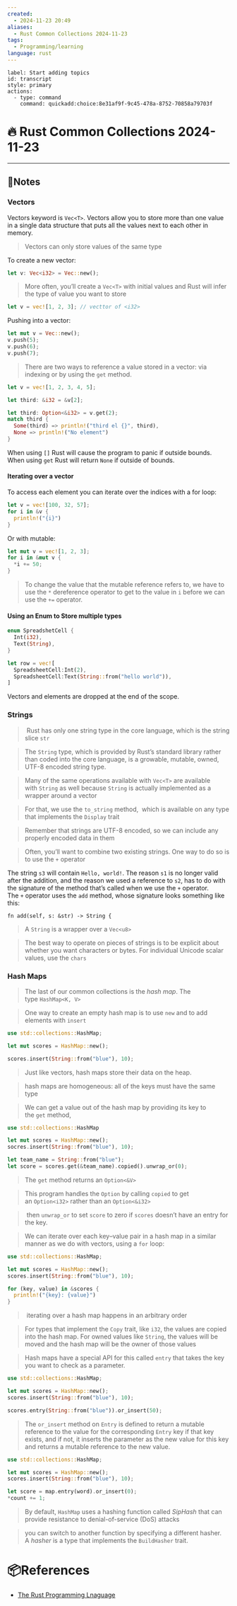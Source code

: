 ```yaml
---
created:
  - 2024-11-23 20:49
aliases:
  - Rust Common Collections 2024-11-23
tags:
  - Programming/learning
language: rust
---
```

```meta-bind-button
label: Start adding topics
id: transcript
style: primary
actions:
  - type: command
    command: quickadd:choice:8e31af9f-9c45-478a-8752-70858a79703f

```
# 🔥 Rust Common Collections 2024-11-23 

---
## 📃Notes 
### Vectors
Vectors keyword is `Vec<T>`.
Vectors allow you to store more than one value in a single data structure that puts all the values next to each other in memory.

> Vectors can only store values of the same type

To create a new vector:

```rust
let v: Vec<i32> = Vec::new();
```

>More often, you’ll create a `Vec<T>` with initial values and Rust will infer the type of value you want to store

```rust
let v = vec![1, 2, 3]; // vecttor of <i32>
```

Pushing into a vector:
```rust
let mut v = Vec::new();
v.push(5);
v.push(6);
v.push(7);
```

>There are two ways to reference a value stored in a vector: via indexing or by using the `get` method.

```rust
let v = vec![1, 2, 3, 4, 5];

let third: &i32 = &v[2];

let third: Option<&i32> = v.get(2);
match third {
  Some(third) => println!("third el {}", third),
  None => println!("No element")
}
```

When using `[]` Rust will cause the program to panic if outside bounds.
When using `get` Rust will return `None` if outside of bounds.

#### Iterating over a vector
To access each element you can iterate over the indices with a for loop:
```rust
let v = vec![100, 32, 57];
for i in &v {
  println!("{i}")
}
```

Or with mutable:
```rust
let mut v = vec![1, 2, 3];
for i in &mut v {
  *i += 50;
}
```

> To change the value that the mutable reference refers to, we have to use the `*` dereference operator to get to the value in `i` before we can use the `+=` operator.

#### Using an Enum to Store multiple types

```rust
enum SpreadshetCell {
  Int(i32),
  Text(String),
}

let row = vec![
  SpreadsheetCell:Int(2),
  SpreadsheetCell:Text(String::from("hello world")),
]
```

Vectors and elements are dropped at the end of the scope.

### Strings
>  Rust has only one string type in the core language, which is the string slice `str`

> The `String` type, which is provided by Rust’s standard library rather than coded into the core language, is a growable, mutable, owned, UTF-8 encoded string type.

> Many of the same operations available with `Vec<T>` are available with `String` as well because `String` is actually implemented as a wrapper around a vector

> For that, we use the `to_string` method,  which is available on any type that implements the `Display` trait

> Remember that strings are UTF-8 encoded, so we can include any properly encoded data in them

> Often, you’ll want to combine two existing strings. One way to do so is to use the `+` operator

The string `s3` will contain `Hello, world!`. The reason `s1` is no longer valid after the addition, and the reason we used a reference to `s2`, has to do with the signature of the method that’s called when we use the `+` operator. The `+` operator uses the `add` method, whose signature looks something like this:

`fn add(self, s: &str) -> String {`

> A `String` is a wrapper over a `Vec<u8>`

> The best way to operate on pieces of strings is to be explicit about whether you want characters or bytes. For individual Unicode scalar values, use the `chars`

### Hash Maps

> The last of our common collections is the _hash map_. The type `HashMap<K, V>`

> One way to create an empty hash map is to use `new` and to add elements with `insert`

```rust
use std::collections::HashMap;

let mut scores = HashMap::new();

scores.insert(String::from("blue"), 10);
```

> Just like vectors, hash maps store their data on the heap.

> hash maps are homogeneous: all of the keys must have the same type

> We can get a value out of the hash map by providing its key to the `get` method,

```rust
use std::collections::HashMap

let mut scores = HashMap::new();
socres.insert(String::from("blue"), 10);

let team_name = String::from("blue");
let score = scores.get(&team_name).copied().unwrap_or(0);
```

>The `get` method returns an `Option<&V>`

> This program handles the `Option` by calling `copied` to get an `Option<i32>` rather than an `Option<&i32>`

>  then `unwrap_or` to set `score` to zero if `scores` doesn’t have an entry for the key.

> We can iterate over each key–value pair in a hash map in a similar manner as we do with vectors, using a `for` loop:

```rust
use std::collections::HashMap;

let mut scores = HashMap::new();
scores.insert(String::from("blue"), 10);

for (key, value) in &scores {
  println!("{key}: {value}")
}
```

>  iterating over a hash map happens in an arbitrary order

> For types that implement the `Copy` trait, like `i32`, the values are copied into the hash map. For owned values like `String`, the values will be moved and the hash map will be the owner of those values

> Hash maps have a special API for this called `entry` that takes the key you want to check as a parameter.

```rust
use std::collections::HashMap;

let mut scores = HashMap::new();
scores.insert(String::from("blue"), 10);

scores.entry(String::from("blue")).or_insert(50);
```

> The `or_insert` method on `Entry` is defined to return a mutable reference to the value for the corresponding `Entry` key if that key exists, and if not, it inserts the parameter as the new value for this key and returns a mutable reference to the new value.

```rust
use std::collections::HashMap;

let mut scores = HashMap::new();
scores.insert(String::from("blue"), 10);

let score = map.entry(word).or_insert(0);
*count += 1;
```

> By default, `HashMap` uses a hashing function called _SipHash_ that can provide resistance to denial-of-service (DoS) attacks

> you can switch to another function by specifying a different hasher. A _hasher_ is a type that implements the `BuildHasher` trait.


# 📦References 
- [The Rust Programming Lnaguage](https://doc.rust-lang.org/book/ch08-01-vectors.html)